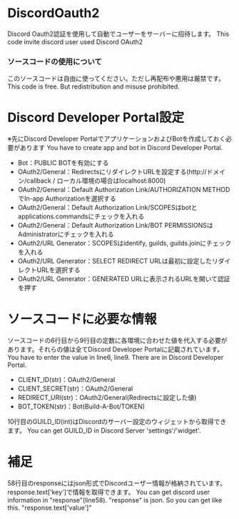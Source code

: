 # DiscordOauth2

Discord Oauth2認証を使用して自動でユーザーをサーバーに招待します。
This code invite discord user used Discord OAuth2

### ソースコードの使用について

このソースコードは自由に使ってください。ただし再配布や悪用は厳禁です。
This code is free. But redistribution and misuse prohibited.

# Discord Developer Portal設定

※先にDiscord Developer PortalでアプリケーションおよびBotを作成しておく必要があります 
You have to create app and bot in Discord Developer Portal.  

- Bot：PUBLIC BOTを有効にする
- OAuth2/General：RedirectsにリダイレクトURLを設定する(http://ドメイン/callback / ローカル環境の場合はlocalhost:8000)
- OAuth2/General：Default Authorization Link/AUTHORIZATION METHODでIn-app Authorizationを選択する
- OAuth2/General：Default Authorization Link/SCOPESはbotとapplications.commandsにチェックを入れる
- OAuth2/General：Default Authorization Link/BOT PERMISSIONSはAdministratorにチェックを入れる
- OAuth2/URL Generator：SCOPESはidentify, guilds, guilds.joinにチェックを入れる
- OAuth2/URL Generator：SELECT REDIRECT URLは最初に設定したリダイレクトURLを選択する
- OAuth2/URL Generator：GENERATED URLに表示されるURLを開いて認証を押す

# ソースコードに必要な情報

ソースコードの6行目から9行目の定数に各環境に合わせた値を代入する必要があります。それらの値は全てDiscord Developer Portalに記載されています。
You have to enter the value in line6, line9. There are in Discord Developer Portal.  

- CLIENT_ID(str)：OAuth2/General
- CLIENT_SECRET(str)：OAuth2/General
- REDIRECT_URI(str)：OAuth2/General(Redirectsに設定した値)
- BOT_TOKEN(str)：Bot(Build-A-Bot/TOKEN)

10行目のGUILD_ID(int)はDiscordのサーバー設定のウィジェットから取得できます。
You can get GUILD_ID in Discord Server 'settings'/'widget'. 

# 補足

58行目のresponseにはjson形式でDiscordユーザー情報が格納されています。response.text['key']で情報を取得できます。
You can get discord user information in "response"(line58). "response" is json. So you can get like this. "response.text['value']"
